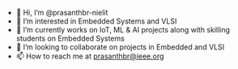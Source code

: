 - 👋 Hi, I’m @prasanthbr-nielit
- 👀 I’m interested in Embedded Systems and VLSI
- 🌱 I’m currently works on IoT, ML & AI projects along with skilling students on Embedded Systems 
- 💞️ I’m looking to collaborate on projects in Embedded and VLSI
- 📫 How to reach me at prasanthbr@ieee.org

<!---
prasanthbr-nielit/prasanthbr-nielit is a ✨ special ✨ repository because its `README.md` (this file) appears on your GitHub profile.
You can click the Preview link to take a look at your changes.
--->
